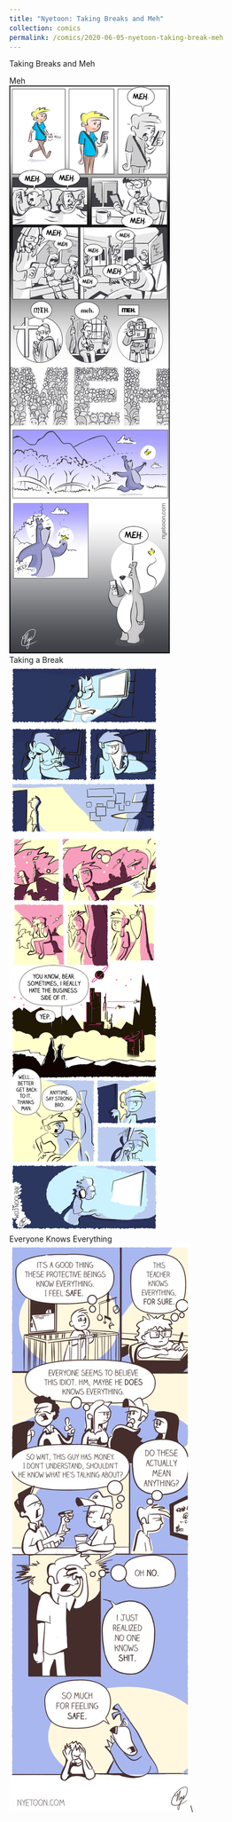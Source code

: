 ```yaml
---
title: "Nyetoon: Taking Breaks and Meh"
collection: comics
permalink: /comics/2020-06-05-nyetoon-taking-break-meh
---
```

Taking Breaks and Meh

Meh\
![Meh](../images/comics/nyetoon/Nyetoon_SymphonyfortheSmartphone_01.jpg)\
Taking a Break\
![Taking a Break](../images/comics/nyetoon/Nyetoon_Takingabreak_01.png)\
Everyone Knows Everything\
![Everyone Knows Everything](../images/comics/nyetoon/Nyetoon_EveryoneknowsEverything_01.jpg)\
